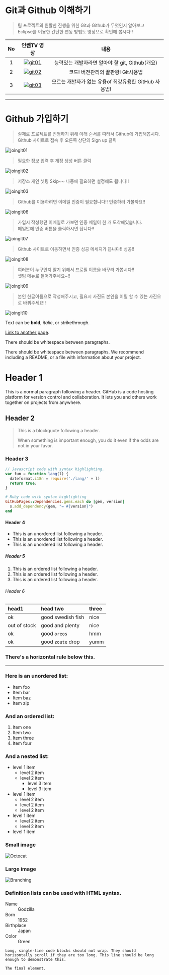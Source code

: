 # Git과 Github 이해하기

> 팀 프로젝트의 원활한 진행을 위한 Git과 Github가 무엇인지 알아보고  
> Eclipse를 이용한 간단한 연동 방법도 영상으로 확인해 봅시다!!  

|No|인쌤TV 영상|내용|
|:---:|:---:|:----:|
|1|[![git01](assets/images/git_1.webp)](https://www.youtube.com/watch?v=3eVZyCWhVKU)|능력있는 개발자라면 알아야 할 git, Github(개요)|  
|2|[![git02](assets/images/git_2.webp)](https://www.youtube.com/watch?v=8HFu9ZwslO8)|코드! 버전관리의 끝판왕! Git사용법|  
|3|[![git03](assets/images/git_3.webp)](https://www.youtube.com/watch?v=8gyquB3VNNs)|모르는 개발자가 없는 유용of 최강유용한 GitHub 사용법!|


---

# Github 가입하기

> 실제로 프로젝트를 진행하기 위해 아래 순서를 따라서 Github에 가입해봅시다.  
> Github 사이트로 접속 후 오른쪽 상단의 Sign up 클릭  

![joingit01](assets/images/git_join_img/01.png)  

> 필요한 정보 입력 후 계정 생성 버튼 클릭  

![joingit02](assets/images/git_join_img/02.png)

> 저장소 개인 셋팅 Skip~~ 나중에 필요하면 설정해도 됩니다!!  

![joingit03](assets/images/git_join_img/03.png)

> Github를 이용하려면 이메일 인증이 필요합니다!! 인증하러 가볼까요!!  

![joingit06](assets/images/git_join_img/06.png)

> 가입시 작성했던 이메일로 가보면 인증 메일이 한 개 도착해있습니다.  
> 메일안에 인증 버튼을 클릭하시면 됩니다!!  

![joingit07](assets/images/git_join_img/07.png)

> Github 사이트로 이동하면서 인증 성공 메세지가 뜹니다!! 성공!!  

![joingit08](assets/images/git_join_img/08.png)

> 여러분이 누구인지 알기 위해서 프로필 이름을 바꾸러 가봅시다!!  
> 셋팅 메뉴로 들어가주세요~!!  

![joingit09](assets/images/git_join_img/09.png)

> 본인 한글이름으로 작성해주시고, 필요시 사진도 본인을 어필 할 수 있는 사진으로 바꿔주세요!!  

![joingit10](assets/images/git_join_img/10.png)

Text can be **bold**, _italic_, or ~~strikethrough~~.

[Link to another page](./another-page.html).

There should be whitespace between paragraphs.

There should be whitespace between paragraphs. We recommend including a README, or a file with information about your project.

# Header 1

This is a normal paragraph following a header. GitHub is a code hosting platform for version control and collaboration. It lets you and others work together on projects from anywhere.

## Header 2

> This is a blockquote following a header.
>
> When something is important enough, you do it even if the odds are not in your favor.

### Header 3

```js
// Javascript code with syntax highlighting.
var fun = function lang(l) {
  dateformat.i18n = require('./lang/' + l)
  return true;
}
```

```ruby
# Ruby code with syntax highlighting
GitHubPages::Dependencies.gems.each do |gem, version|
  s.add_dependency(gem, "= #{version}")
end
```

#### Header 4

*   This is an unordered list following a header.
*   This is an unordered list following a header.
*   This is an unordered list following a header.

##### Header 5

1.  This is an ordered list following a header.
2.  This is an ordered list following a header.
3.  This is an ordered list following a header.

###### Header 6

| head1        | head two          | three |
|:-------------|:------------------|:------|
| ok           | good swedish fish | nice  |
| out of stock | good and plenty   | nice  |
| ok           | good `oreos`      | hmm   |
| ok           | good `zoute` drop | yumm  |

### There's a horizontal rule below this.

* * *

### Here is an unordered list:

*   Item foo
*   Item bar
*   Item baz
*   Item zip

### And an ordered list:

1.  Item one
1.  Item two
1.  Item three
1.  Item four

### And a nested list:

- level 1 item
  - level 2 item
  - level 2 item
    - level 3 item
    - level 3 item
- level 1 item
  - level 2 item
  - level 2 item
  - level 2 item
- level 1 item
  - level 2 item
  - level 2 item
- level 1 item

### Small image

![Octocat](https://github.githubassets.com/images/icons/emoji/octocat.png)

### Large image

![Branching](https://guides.github.com/activities/hello-world/branching.png)


### Definition lists can be used with HTML syntax.

<dl>
<dt>Name</dt>
<dd>Godzilla</dd>
<dt>Born</dt>
<dd>1952</dd>
<dt>Birthplace</dt>
<dd>Japan</dd>
<dt>Color</dt>
<dd>Green</dd>
</dl>

```
Long, single-line code blocks should not wrap. They should horizontally scroll if they are too long. This line should be long enough to demonstrate this.
```

```
The final element.
```
